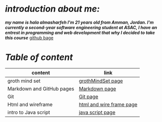 
# *introduction about me:*
***my name is hala almasharfeh I'm 21 years old from Amman, Jordan.
I'm currently a second-year software engineering student at ASAC, I have an entrest in programming and web development that why I decided to take this course***
[github bage](https://github.com/hala277)

# *Table of content*

content | link
------------ | -------------
groth mind set| [grothMindSet page]( https://hala277.github.io/reading-notes/grothMindSet)
Markdown and GitHub pages|[Markdown page](https://hala277.github.io/reading-notes/read01)
Git | [Git page]( https://hala277.github.io/reading-notes/read02)
Html and wireframe | [html and wire frame page](https://hala277.github.io/reading-notes/read03)
intro to Java script | [java script page](https://hala277.github.io/reading-notes/read04)











